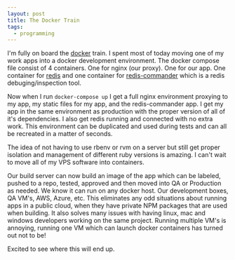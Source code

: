 ```yaml
---
layout: post
title: The Docker Train
tags:
  - programming
---
```


I'm fully on board the [docker](https://www.docker.com/) train. I spent most of
today moving one of my work apps into a docker development environment. The
docker compose file consist of 4 containers. One for nginx (our proxy). One for
our app. One container for [redis](http://redis.io/) and one container for
[redis-commander](http://joeferner.github.io/redis-commander/) which is a redis
debuging/inspection tool.

Now when I run `docker-compose up` I get a full nginx environment proxying to my
app, my static files for my app, and the redis-commander app. I get my app in
the same environment as production with the proper version of all of it's
dependencies. I also get redis running and connected with no extra work. This
environment can be duplicated and used during tests and can all be recreated in
a matter of seconds.

The idea of not having to use rbenv or rvm on a server but still get proper
isolation and management of different ruby versions is amazing. I can't wait to
move all of my VPS software into containers.

Our build server can now build an image of the app which can be labeled, pushed
to a repo, tested, approved and then moved into QA or Production as needed. We
know it can run on any docker host. Our development boxes, QA VM's, AWS, Azure,
etc. This eliminates any odd situations about running apps in a public cloud,
when they have private NPM packages that are used when building. It also solves
many issues with having linux, mac and windows developers working on the same
project. Running multiple VM's is annoying, running one VM which can launch
docker containers has turned out not to be!

Excited to see where this will end up.
